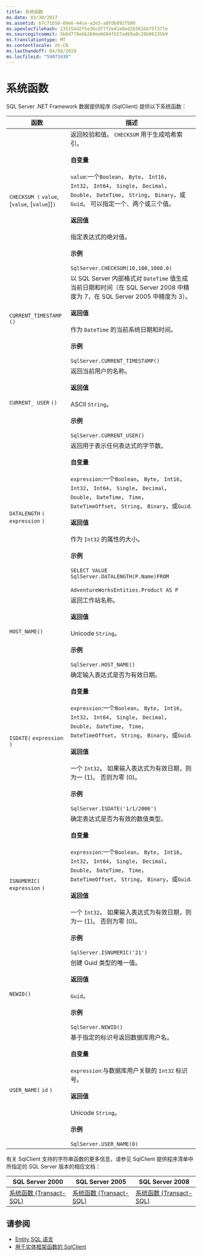 ```yaml
---
title: 系统函数
ms.date: 03/30/2017
ms.assetid: b7c71b58-09e6-44ce-a3e5-a0fdb892fb86
ms.openlocfilehash: 135154d2f5e26cdf7f2e41e8ed2b561bb75f377e
ms.sourcegitcommit: 5b6d778ebb269ee6684fb57ad69a8c28b06235b9
ms.translationtype: MT
ms.contentlocale: zh-CN
ms.lasthandoff: 04/08/2019
ms.locfileid: "59073438"
---
```

# <a name="system-functions"></a>系统函数
SQL Server .NET Framework 数据提供程序 (SqlClient) 提供以下系统函数：  
  
|函数|描述|  
|--------------|-----------------|  
|`CHECKSUM (` `value`, [`value`, [`value`]]`)`|返回校验和值。 `CHECKSUM` 用于生成哈希索引。<br /><br /> **自变量**<br /><br /> `value`:一个`Boolean`， `Byte`， `Int16`， `Int32`， `Int64`， `Single`， `Decimal`， `Double`， `DateTime`， `String`， `Binary`，或`Guid`。 可以指定一个、两个或三个值。<br /><br /> **返回值**<br /><br /> 指定表达式的绝对值。<br /><br /> **示例**<br /><br /> `SqlServer.CHECKSUM(10,100,1000.0)`|  
|`CURRENT_TIMESTAMP ()`|以 SQL Server 内部格式对 `DateTime` 值生成当前日期和时间（在 SQL Server 2008 中精度为 7，在 SQL Server 2005 中精度为 3）。<br /><br /> **返回值**<br /><br /> 作为 `DateTime` 的当前系统日期和时间。<br /><br /> **示例**<br /><br /> `SqlServer.CURRENT_TIMESTAMP()`|  
|`CURRENT_ USER` `()`|返回当前用户的名称。<br /><br /> **返回值**<br /><br /> ASCII `String`。<br /><br /> **示例**<br /><br /> `SqlServer.CURRENT_USER()`|  
|`DATALENGTH` `(` `expression` `)`|返回用于表示任何表达式的字节数。<br /><br /> **自变量**<br /><br /> `expression`:一个`Boolean`， `Byte`， `Int16`， `Int32`， `Int64`， `Single`， `Decimal`， `Double`， `DateTime`， `Time`， `DateTimeOffset`， `String`， `Binary`，或`Guid`.<br /><br /> **返回值**<br /><br /> 作为 `Int32` 的属性的大小。<br /><br /> **示例**<br /><br /> `SELECT VALUE SqlServer.DATALENGTH(P.Name)FROM`<br /><br /> `AdventureWorksEntities.Product AS P`|  
|`HOST_NAME()`|返回工作站名称。<br /><br /> **返回值**<br /><br /> Unicode `String`。<br /><br /> **示例**<br /><br /> `SqlServer.HOST_NAME()`|  
|`ISDATE(` `expression` `)`|确定输入表达式是否为有效日期。<br /><br /> **自变量**<br /><br /> `expression`:一个`Boolean`， `Byte`， `Int16`， `Int32`， `Int64`， `Single`， `Decimal`， `Double`， `DateTime`， `Time`， `DateTimeOffset`， `String`， `Binary`，或`Guid`.<br /><br /> **返回值**<br /><br /> 一个 `Int32`。 如果输入表达式为有效日期，则为一 (1)。 否则为零 (0)。<br /><br /> **示例**<br /><br /> `SqlServer.ISDATE('1/1/2006')`|  
|`ISNUMERIC(` `expression` `)`|确定表达式是否为有效的数值类型。<br /><br /> **自变量**<br /><br /> `expression`:一个`Boolean`， `Byte`， `Int16`， `Int32`， `Int64`， `Single`， `Decimal`， `Double`， `DateTime`， `Time`， `DateTimeOffset`， `String`， `Binary`，或`Guid`.<br /><br /> **返回值**<br /><br /> 一个 `Int32`。 如果输入表达式为有效日期，则为一 (1)。 否则为零 (0)。<br /><br /> **示例**<br /><br /> `SqlServer.ISNUMERIC('21')`|  
|`NEWID()`|创建 Guid 类型的唯一值。<br /><br /> **返回值**<br /><br /> `Guid`。<br /><br /> **示例**<br /><br /> `SqlServer.NEWID()`|  
|`USER_NAME(` `id` `)`|基于指定的标识号返回数据库用户名。<br /><br /> **自变量**<br /><br /> `expression`:与数据库用户关联的 `Int32` 标识号。<br /><br /> **返回值**<br /><br /> Unicode `String`。<br /><br /> **示例**<br /><br /> `SqlServer.USER_NAME(0)`|  
  
 有关 SqlClient 支持的字符串函数的更多信息，请参见 SqlClient 提供程序清单中所指定的 SQL Server 版本的相应文档：  
  
|SQL Server 2000|SQL Server 2005|SQL Server 2008|  
|---------------------|---------------------|---------------------|  
|[系统函数 (Transact-SQL)](https://go.microsoft.com/fwlink/?LinkId=115918)|[系统函数 (Transact-SQL)](https://go.microsoft.com/fwlink/?LinkId=115917)|[系统函数 (Transact-SQL)](https://go.microsoft.com/fwlink/?LinkId=115919)|  
  
## <a name="see-also"></a>请参阅

- [Entity SQL 语言](../../../../../docs/framework/data/adonet/ef/language-reference/entity-sql-language.md)
- [用于实体框架函数的 SqlClient](../../../../../docs/framework/data/adonet/ef/sqlclient-for-ef-functions.md)
